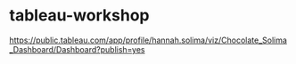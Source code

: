 # tableau-workshop

https://public.tableau.com/app/profile/hannah.solima/viz/Chocolate_Solima_Dashboard/Dashboard?publish=yes 
